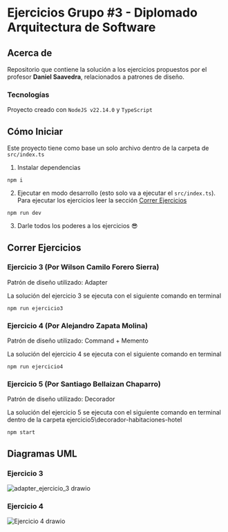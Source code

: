 # Ejercicios Grupo #3 - Diplomado Arquitectura de Software

## Acerca de

Repositorio que contiene la solución a los ejercicios propuestos por el profesor **Daniel Saavedra**, relacionados a patrones de diseño.

### Tecnologías

Proyecto creado con `NodeJS v22.14.0` y `TypeScript`

## Cómo Iniciar

Este proyecto tiene como base un solo archivo dentro de la carpeta de `src/index.ts`

1. Instalar dependencias

```
npm i
```

2. Ejecutar en modo desarrollo (esto solo va a ejecutar el `src/index.ts`). Para ejecutar los ejercicios leer la sección [Correr Ejercicios](#correr-ejercicios)

```
npm run dev
```

3. Darle todos los poderes a los ejercicios 😎

## Correr Ejercicios

### Ejercicio 3 (Por Wilson Camilo Forero Sierra)

Patrón de diseño utilizado: Adapter

La solución del ejercicio 3 se ejecuta con el siguiente comando en terminal 

```
npm run ejercicio3
```

### Ejercicio 4 (Por Alejandro Zapata Molina)

Patrón de diseño utilizado: Command + Memento

La solución del ejercicio 4 se ejecuta con el siguiente comando en terminal

```
npm run ejercicio4
```

### Ejercicio 5 (Por Santiago Bellaizan Chaparro)

Patrón de diseño utilizado: Decorador

La solución del ejercicio 5 se ejecuta con el siguiente comando en terminal dentro de la carpeta ejercicio5\decorador-habitaciones-hotel

```
npm start
```

## Diagramas UML

### Ejercicio 3

![adapter_ejercicio_3 drawio](https://github.com/user-attachments/assets/0c6ddd9c-6c52-48d9-bf23-a2dc494b6361)


### Ejercicio 4

![Ejercicio 4 drawio](https://github.com/user-attachments/assets/00f23f97-41f6-4b75-8ee2-3b5d998b986e)
